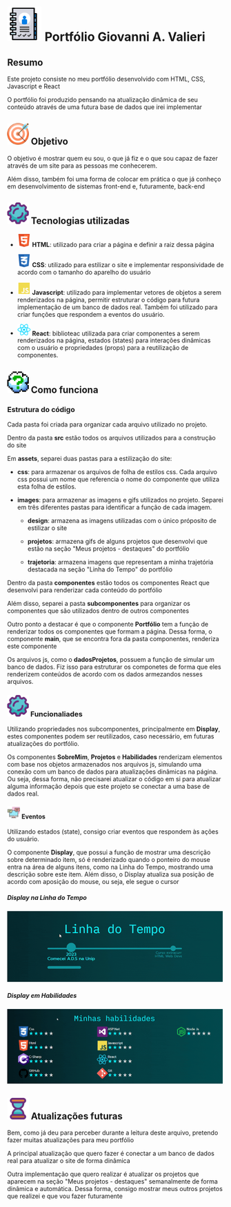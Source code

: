 <h1><img src="./src/assets/images/design/portfolio.png" width="80px" /> Portfólio Giovanni A. Valieri</h1>

<h2>Resumo</h2>
<p>Este projeto consiste no meu portfólio desenvolvido com HTML, CSS, Javascript e React</p>
<p>O portfólio foi produzido pensando na atualização dinâmica de seu conteúdo através de uma futura base de dados que irei implementar</p>

<h2><img src="./src/assets/images/design/goal.png" width="50px" /> Objetivo</h2>
<p>O objetivo é mostrar quem eu sou, o que já fiz e o que sou capaz de fazer através de um site para as pessoas me conhecerem.</p>
<p>Além disso, também foi uma forma de colocar em prática o que já conheço em desenvolvimento de sistemas front-end e, futuramente, back-end</p>

<h2><img src="./src/assets/images/design/funcao.png" width="50px" /> Tecnologias utilizadas</h2>
<ul>
    <li><p><img src="./src/assets/images/design/html.png" width="30px" /> <b>HTML</b>: utilizado para criar a página e definir a raiz dessa página</p></li>
    <l1><p><img src="./src/assets/images/design/css.png" width="30px" /> <b>CSS</b>: utilizado para estilizar o site e implementar responsividade de acordo com o tamanho do aparelho do usuário</p></li>
    <li><p><img src="./src/assets/images/design/javascript.png" width="30px" /> <b>Javascript</b>: utilizado para implementar vetores de objetos a serem renderizados na página, permitir estruturar o código para futura implementação de um banco de dados real. Também foi utilizado para criar funções que respondem a eventos do usuário.</p></li>
    <li><p><img src="./src/assets/images/design/react.svg" width="30px" /> <b>React</b>: biblioteac utilizada para criar componentes a serem renderizados na página, estados (states) para interações dinâmicas com o usuário e propriedades (props) para a reutilização de componentes.</p></li>
</ul>

<h2><img src="./src/assets/images/design/question.png" width="50px" /> Como funciona</h2>
<h3>Estrutura do código</h3>
<p>Cada pasta foi criada para organizar cada arquivo utilizado no projeto.</p>
<p>Dentro da pasta <b>src</b> estão todos os arquivos utilizados para a construção do site</p>
<p>Em <b>assets</b>, separei duas pastas para a estilização do site:
<ul>
    <li><p><b>css</b>: para armazenar os arquivos de folha de estilos css. Cada arquivo css possui um nome que referencia o nome do componente que utiliza esta folha de estilos.</p></li>
    <li><p><b>images</b>: para armazenar as imagens e gifs utilizados no projeto. Separei em três diferentes pastas para identificar a função de cada imagem.</p>
        <ul>
            <li><p><b>design</b>: armazena as imagens utilizadas com o único próposito de estilizar o site</p></li>
            <li><p><b>projetos</b>: armazena gifs de alguns projetos que desenvolvi que estão na seção "Meus projetos - destaques" do portfólio</p></li>
            <li><p><b>trajetoria</b>: armazena imagens que representam a minha trajetória destacada na seção "Linha do Tempo" do portfólio</p></li>
        </ul>
    </li>
</ul>
<p>Dentro da pasta <b>componentes</b> estão todos os componentes React que desenvolvi para renderizar cada conteúdo do portfólio</p>
<p>Além disso, separei a pasta <b>subcomponentes</b> para organizar os componentes que são utilizados dentro de outros componentes</p>
<p>Outro ponto a destacar é que o componente <b>Portfólio</b> tem a função de renderizar todos os componentes que formam a página. Dessa forma, o componente <b>main</b>, que se encontra fora da pasta componentes, renderiza este componente</p>
<p>Os arquivos js, como o <b>dadosProjetos</b>, possuem a função de simular um banco de dados. Fiz isso para estruturar os componetes de forma que eles renderizem conteúdos de acordo com os dados armezandos nesses arquivos.</p>

<h3><img src="./src/assets/images/design/funcao.png" width="50px"> Funcionaliades</h3>
<p>Utilizando propriedades nos subcomponentes, principalmente em <b>Display</b>, estes componentes podem ser reutilizados, caso necessário, em futuras atualizações do portfólio.</p>
<p>Os componentes <b>SobreMim</b>, <b>Projetos</b> e <b>Habilidades</b> renderizam elementos com base nos objetos armazenados nos arquivos js, simulando uma conexão com um banco de dados para atualizações dinâmicas na página. Ou seja, dessa forma, não precisarei atualizar o código em si para atualizar alguma informação depois que este projeto se conectar a uma base de dados real.</p>
<h4><img src="./src/assets/images/design/evento.png" width="30px"> Eventos</h4>
<p>Utilizando estados (state), consigo criar eventos que respondem às ações do usuário.</p>
<p>O componente <b>Display</b>, que possui a função de mostrar uma descrição sobre determinado item, só é renderizado quando o ponteiro do mouse entra na área de alguns itens, como na Linha do Tempo, mostrando uma descrição sobre este item. Além disso, o Display atualiza sua posição de acordo com aposição do mouse, ou seja, ele segue o cursor</p>
<h5>Display na Linha do Tempo</h5>
<img src="./src/assets/images/design/tempo.gif" width="500px" />
<h5>Display em Habilidades</h5>
<img src="./src/assets/images/design/habilidade.gif" width="500px" />


<h2><img src="./src/assets/images/design/update.png" width="50px"> Atualizações futuras</h2>
<p>Bem, como já deu para perceber durante a leitura deste arquivo, pretendo fazer muitas atualizações para meu portfólio</p>
<p>A principal atualização que quero fazer é conectar a um banco de dados real para atualizar o site de forma dinâmica</p>
<p>Outra implementação que quero realizar é atualizar os projetos que aparecem na seção "Meus projetos - destaques" semanalmente de forma dinâmica e automática. Dessa forma, consigo mostrar meus outros projetos que realizei e que vou fazer futuramente</p>